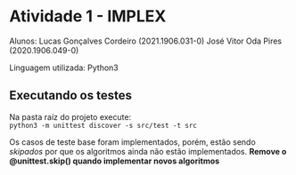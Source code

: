 # Atividade 1 - IMPLEX

Alunos: 
Lucas Gonçalves Cordeiro (2021.1906.031-0)
José Vitor Oda Pires (2020.1906.049-0)

Linguagem utilizada: Python3

## Executando os testes

Na pasta raíz do projeto execute:  
`python3 -m unittest discover -s src/test -t src`

Os casos de teste base foram implementados, porém, estão sendo _skipados_ por que os algoritmos ainda não estão implementados. **Remove o @unittest.skip() quando implementar novos algoritmos**
